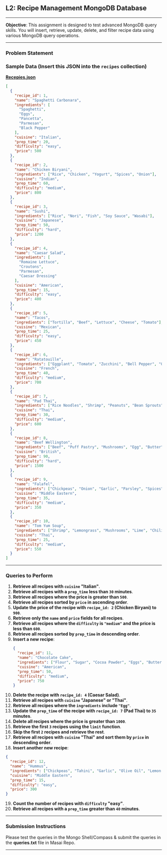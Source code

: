 
## **L2: Recipe Management MongoDB Database**
---

**Objective**: This assignment is designed to test advanced MongoDB query skills. You will insert, retrieve, update, delete, and filter recipe data using various MongoDB query operations.

---
### **Problem Statement**

### **Sample Data (Insert this JSON into the `recipes` collection)**
[**Recepies.json**](https://masai-course.s3.ap-south-1.amazonaws.com/editor/uploads/2025-02-17/recepies_734940.json)
```json
[
  {
    "recipe_id": 1,
    "name": "Spaghetti Carbonara",
    "ingredients": [
      "Spaghetti",
      "Eggs",
      "Pancetta",
      "Parmesan",
      "Black Pepper"
    ],
    "cuisine": "Italian",
    "prep_time": 20,
    "difficulty": "easy",
    "price": 500
  },
  {
    "recipe_id": 2,
    "name": "Chicken Biryani",
    "ingredients": ["Rice", "Chicken", "Yogurt", "Spices", "Onion"],
    "cuisine": "Indian",
    "prep_time": 60,
    "difficulty": "medium",
    "price": 800
  },
  {
    "recipe_id": 3,
    "name": "Sushi",
    "ingredients": ["Rice", "Nori", "Fish", "Soy Sauce", "Wasabi"],
    "cuisine": "Japanese",
    "prep_time": 50,
    "difficulty": "hard",
    "price": 1200
  },
  {
    "recipe_id": 4,
    "name": "Caesar Salad",
    "ingredients": [
      "Romaine Lettuce",
      "Croutons",
      "Parmesan",
      "Caesar Dressing"
    ],
    "cuisine": "American",
    "prep_time": 15,
    "difficulty": "easy",
    "price": 400
  },
  {
    "recipe_id": 5,
    "name": "Tacos",
    "ingredients": ["Tortilla", "Beef", "Lettuce", "Cheese", "Tomato"],
    "cuisine": "Mexican",
    "prep_time": 25,
    "difficulty": "easy",
    "price": 450
  },
  {
    "recipe_id": 6,
    "name": "Ratatouille",
    "ingredients": ["Eggplant", "Tomato", "Zucchini", "Bell Pepper", "Onion"],
    "cuisine": "French",
    "prep_time": 40,
    "difficulty": "medium",
    "price": 700
  },
  {
    "recipe_id": 7,
    "name": "Pad Thai",
    "ingredients": ["Rice Noodles", "Shrimp", "Peanuts", "Bean Sprouts", "Egg"],
    "cuisine": "Thai",
    "prep_time": 30,
    "difficulty": "medium",
    "price": 600
  },
  {
    "recipe_id": 8,
    "name": "Beef Wellington",
    "ingredients": ["Beef", "Puff Pastry", "Mushrooms", "Egg", "Butter"],
    "cuisine": "British",
    "prep_time": 90,
    "difficulty": "hard",
    "price": 1500
  },
  {
    "recipe_id": 9,
    "name": "Falafel",
    "ingredients": ["Chickpeas", "Onion", "Garlic", "Parsley", "Spices"],
    "cuisine": "Middle Eastern",
    "prep_time": 35,
    "difficulty": "medium",
    "price": 350
  },
  {
    "recipe_id": 10,
    "name": "Tom Yum Soup",
    "ingredients": ["Shrimp", "Lemongrass", "Mushrooms", "Lime", "Chili"],
    "cuisine": "Thai",
    "prep_time": 25,
    "difficulty": "medium",
    "price": 550
  }
]
```

---

### **Queries to Perform**

1. **Retrieve all recipes with `cuisine` "Italian"**.
2. **Retrieve all recipes with a `prep_time` less than `30` minutes**.
3. **Retrieve all recipes where the price is greater than `500`**.
4. **Retrieve all recipes sorted by `price` in ascending order**.
5. **Update the price of the recipe with `recipe_id: 2` (Chicken Biryani) to `900`**.
6. **Retrieve only the `name` and `price` fields for all recipes**.
7. **Retrieve all recipes where the `difficulty` is `"medium"` and the price is less than `600`**.
8. **Retrieve all recipes sorted by `prep_time` in descending order**.
9. **Insert a new recipe**:
   ```json
   {
     "recipe_id": 11,
     "name": "Chocolate Cake",
     "ingredients": ["Flour", "Sugar", "Cocoa Powder", "Eggs", "Butter"],
     "cuisine": "American",
     "prep_time": 50,
     "difficulty": "medium",
     "price": 750
   }
   ```
10. **Delete the recipe with `recipe_id: 4` (Caesar Salad)**.
11. **Retrieve all recipes with `cuisine` "Japanese" or "Thai"**.
12. **Retrieve all recipes where the `ingredients` include `"Egg"`**.
13. **Update the `prep_time` of the recipe with `recipe_id: 7` (Pad Thai) to `35` minutes**.
14. **Delete all recipes where the price is greater than `1000`**.
15. **Retrieve the first `3` recipes using the `limit` function**.
16. **Skip the first `2` recipes and retrieve the rest**.
17. **Retrieve all recipes with `cuisine` "Thai" and sort them by `price` in descending order**.
18. **Insert another new recipe**:

```json
{
  "recipe_id": 12,
  "name": "Hummus",
  "ingredients": ["Chickpeas", "Tahini", "Garlic", "Olive Oil", "Lemon Juice"],
  "cuisine": "Middle Eastern",
  "prep_time": 15,
  "difficulty": "easy",
  "price": 300
}
```

19. **Count the number of recipes with `difficulty` "easy"**.
20. **Retrieve all recipes with a `prep_time` greater than `40` minutes**.

---

### **Submission Instructions**

Please test the queries in the Mongo Shell/Compass & submit the queries in the **queries.txt** file in Masai Repo.

---
